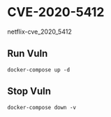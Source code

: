 # CVE-2020-5412

netflix-cve_2020_5412

## Run Vuln

```
docker-compose up -d
```

## Stop Vuln

```
docker-compose down -v
```

